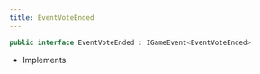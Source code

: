 ```yaml
---
title: EventVoteEnded
---
```


```csharp
public interface EventVoteEnded : IGameEvent<EventVoteEnded>
```

- Implements

